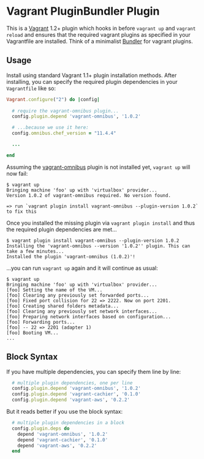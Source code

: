 # Vagrant PluginBundler Plugin

This is a [Vagrant](http://www.vagrantup.com) 1.2+ plugin which hooks in before `vagrant up` and `vagrant reload` and ensures that the required vagrant plugins as specified in your Vagrantfile are installed. Think of a minimalist [Bundler](http://gembundler.com) for vagrant plugins.

## Usage

Install using standard Vagrant 1.1+ plugin installation methods. After installing, you can specify the required plugin dependencies in your `Vagrantfile` like so:
```ruby
Vagrant.configure("2") do |config|
  
  # require the vagrant-omnibus plugin...
  config.plugin.depend 'vagrant-omnibus', '1.0.2'

  # ...because we use it here:
  config.omnibus.chef_version = "11.4.4"

  ...

end
```

Assuming the [vagrant-omnibus](https://github.com/schisamo/vagrant-omnibus) plugin is not installed yet, `vagrant up` will now fail:
```
$ vagrant up
Bringing machine 'foo' up with 'virtualbox' provider...
Version 1.0.2 of vagrant-omnibus required. No version found.

=> run `vagrant plugin install vagrant-omnibus --plugin-version 1.0.2` to fix this
```

Once you installed the missing plugin via `vagrant plugin install` and thus the required plugin dependencies are met...
```
$ vagrant plugin install vagrant-omnibus --plugin-version 1.0.2
Installing the 'vagrant-omnibus --version '1.0.2'' plugin. This can take a few minutes...
Installed the plugin 'vagrant-omnibus (1.0.2)'!
```

...you can run `vagrant up` again and it will continue as usual:
```
$ vagrant up
Bringing machine 'foo' up with 'virtualbox' provider...
[foo] Setting the name of the VM...
[foo] Clearing any previously set forwarded ports...
[foo] Fixed port collision for 22 => 2222. Now on port 2201.
[foo] Creating shared folders metadata...
[foo] Clearing any previously set network interfaces...
[foo] Preparing network interfaces based on configuration...
[foo] Forwarding ports...
[foo] -- 22 => 2201 (adapter 1)
[foo] Booting VM...
...
``` 

## Block Syntax

If you have multiple dependencies, you can specify them line by line:
```ruby
  # multiple plugin dependencies, one per line
  config.plugin.depend 'vagrant-omnibus', '1.0.2'
  config.plugin.depend 'vagrant-cachier', '0.1.0'
  config.plugin.depend 'vagrant-aws', '0.2.2'
```

But it reads better if you use the block syntax:
```ruby
  # multiple plugin dependencies in a block
  config.plugin.deps do
    depend 'vagrant-omnibus', '1.0.2'
    depend 'vagrant-cachier', '0.1.0'
    depend 'vagrant-aws', '0.2.2'
  end
```